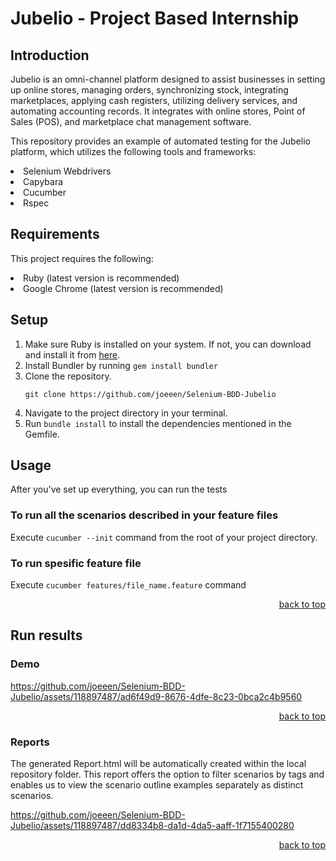 <a name="readme-top"></a>
# Jubelio - Project Based Internship
## Introduction
Jubelio is an omni-channel platform designed to assist businesses in setting up online stores, managing orders, synchronizing stock, integrating marketplaces, applying cash registers, utilizing delivery services, and automating accounting records. It integrates with online stores, Point of Sales (POS), and marketplace chat management software.

This repository provides an example of automated testing for the Jubelio platform, which utilizes the following tools and frameworks:
<li>Selenium Webdrivers</li>
<li>Capybara</li>
<li>Cucumber</li>
<li>Rspec</li>

## Requirements
This project requires the following:
<li>Ruby (latest version is recommended)</li>
<li>Google Chrome (latest version is recommended)</li>

## Setup

1. Make sure Ruby is installed on your system. If not, you can download and install it from <a href="https://www.ruby-lang.org/en/documentation/installation/">here</a>.
2. Install Bundler by running `gem install bundler`
3. Clone the repository.
   ```
   git clone https://github.com/joeeen/Selenium-BDD-Jubelio
   ```
5. Navigate to the project directory in your terminal.
6. Run `bundle install` to install the dependencies mentioned in the Gemfile.


## Usage
After you've set up everything, you can run the tests
### To run all the scenarios described in your feature files
Execute `cucumber --init` command from the root of your project directory.

### To run spesific feature file
Execute `cucumber features/file_name.feature` command

<p align="right"><a href="#readme-top">back to top</a></p>

## Run results
### Demo
https://github.com/joeeen/Selenium-BDD-Jubelio/assets/118897487/ad6f49d9-8676-4dfe-8c23-0bca2c4b9560

<p align="right"><a href="#readme-top">back to top</a></p>

### Reports
The generated Report.html will be automatically created within the local repository folder. This report offers the option to filter scenarios by tags and enables us to view the scenario outline examples separately as distinct scenarios.

https://github.com/joeeen/Selenium-BDD-Jubelio/assets/118897487/dd8334b8-da1d-4da5-aaff-1f7155400280


<p align="right"><a href="#readme-top">back to top</a></p>
